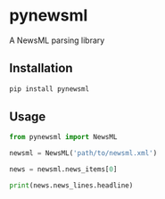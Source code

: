 # pynewsml

A NewsML parsing library

## Installation

```bash
pip install pynewsml
```

## Usage

```python
from pynewsml import NewsML

newsml = NewsML('path/to/newsml.xml')

news = newsml.news_items[0]

print(news.news_lines.headline)
```

